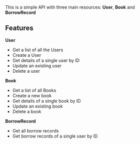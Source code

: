 This is a simple API with three main resources: **User**, **Book** and **BorrowRecord**
## Features
**User**
- Get a list of all the Users
- Create a User
- Get details of a single user by ID
- Update an existing user
- Delete a user

**Book**
- Get a list of all Books
- Create a new book
- Get details of a single book by ID
- Update an existing book
- Delete a book

**BorrowRecord**
- Get all borrow records
- Get borrow records of a single user by ID

